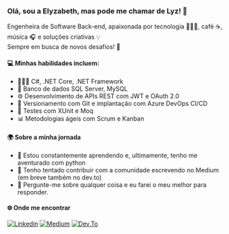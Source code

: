 ### Olá, sou a Elyzabeth, mas pode me chamar de Lyz! 👋

Engenheira de Software Back-end, apaixonada por tecnologia 👩🏽‍💻, café ☕, música 🎧 e soluções criativas 💡  
Sempre em busca de novos desafios! 🚀

#### 💻 Minhas habilidades incluem:
- 👩🏽‍💻 C#, .NET Core, .NET Framework
- 🎲 Banco de dados SQL Server, MySQL
- ⚙️ Desenvolvimento de APIs REST com JWT e OAuth 2.0
- 🔧 Versionamento com Git e implantação com Azure DevOps CI/CD
- 🧪 Testes com XUnit e Moq
- 📊 Metodologias ágeis com Scrum e Kanban

#### 🌍 Sobre a minha jornada  
- 🐍 Estou constantemente aprendendo e, ultimamente, tenho me aventurado com python
- 📝 Tenho tentado contribuir com a comunidade escrevendo no Medium (em breve também no dev.to)
- 💭 Pergunte-me sobre qualquer coisa e eu farei o meu melhor para responder.

#### 🌐 Onde me encontrar 
[![Linkedin](https://img.shields.io/badge/LinkedIn-0077B5?style=for-the-badge&logo=linkedin&logoColor=white&link=https://www.linkedin.com/in/elyzabethsilva/)](https://www.linkedin.com/in/elyzabethsilva/)
[![Medium](https://img.shields.io/badge/Medium-12100E?style=for-the-badge&logo=medium&logoColor=white&link=https://elyzabethsilva.medium.com/)](https://elyzabethsilva.medium.com/)
[![Dev.To](https://img.shields.io/badge/dev.to-0A0A0A?style=for-the-badge&logo=devdotto&logoColor=white&link=https://dev.to/elyzabethsilva/)](https://dev.to/elyzabethsilva)
